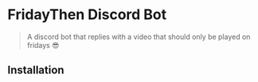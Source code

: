 # FridayThen Discord Bot
> A discord bot that replies with a video that should only be played on fridays 😎

## Installation

